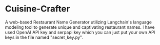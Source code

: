 # Cuisine-Crafter
A web-based Restaurant Name Generator utilizing Langchain's language modeling tool to generate unique and captivating restaurant names. 
I have used OpenAI API key and serpapi key which you can just put your own API keys in the file named "secret_key.py".

